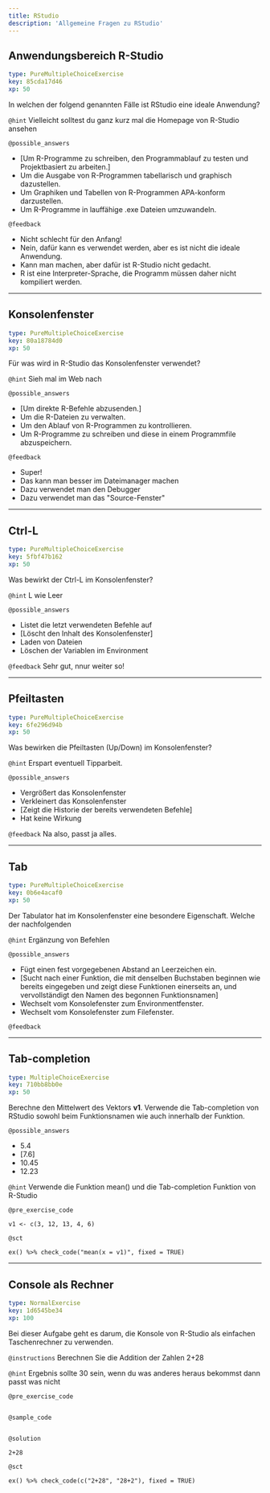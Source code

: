 ```yaml
---
title: RStudio
description: 'Allgemeine Fragen zu RStudio'
---
```


## Anwendungsbereich R-Studio

```yaml
type: PureMultipleChoiceExercise
key: 85cda17d46
xp: 50
```

In welchen der folgend genannten Fälle ist RStudio eine ideale Anwendung?

`@hint`
Vielleicht solltest du ganz kurz mal die Homepage von R-Studio ansehen

`@possible_answers`
- [Um R-Programme zu schreiben, den Programmablauf zu testen und Projektbasiert zu arbeiten.]
- Um die Ausgabe von R-Programmen tabellarisch und graphisch dazustellen.
- Um Graphiken und Tabellen von R-Programmen APA-konform darzustellen.
- Um R-Programme in lauffähige .exe Dateien umzuwandeln.

`@feedback`
- Nicht schlecht für den Anfang!
- Nein, dafür kann es verwendet werden, aber es ist nicht die ideale Anwendung.
- Kann man machen, aber dafür ist R-Studio nicht gedacht.
- R ist eine Interpreter-Sprache, die Programm müssen daher nicht kompiliert werden.

---

## Konsolenfenster

```yaml
type: PureMultipleChoiceExercise
key: 80a18784d0
xp: 50
```

Für was wird in R-Studio das Konsolenfenster verwendet?

`@hint`
Sieh mal im Web nach

`@possible_answers`
- [Um direkte R-Befehle abzusenden.]
- Um die R-Dateien zu verwalten.
- Um den Ablauf von R-Programmen zu kontrollieren.
- Um R-Programme zu schreiben und diese in einem Programmfile abzuspeichern.

`@feedback`
- Super!
- Das kann man besser im Dateimanager machen
- Dazu verwendet man den Debugger
- Dazu verwendet man das "Source-Fenster"

---

## Ctrl-L

```yaml
type: PureMultipleChoiceExercise
key: 5fbf47b162
xp: 50
```

Was bewirkt der Ctrl-L im Konsolenfenster?

`@hint`
L wie Leer

`@possible_answers`
- Listet die letzt verwendeten Befehle auf
- [Löscht den Inhalt des Konsolenfenster]
- Laden von Dateien
- Löschen der Variablen im Environment

`@feedback`
Sehr gut, nnur weiter so!

---

## Pfeiltasten

```yaml
type: PureMultipleChoiceExercise
key: 6fe296d94b
xp: 50
```

Was bewirken die Pfeiltasten (Up/Down) im Konsolenfenster?

`@hint`
Erspart eventuell Tipparbeit.

`@possible_answers`
- Vergrößert das Konsolenfenster
- Verkleinert das Konsolenfenster
- [Zeigt die Historie der bereits verwendeten Befehle]
- Hat keine Wirkung

`@feedback`
Na also, passt ja alles.

---

## Tab

```yaml
type: PureMultipleChoiceExercise
key: 0b6e4acaf0
xp: 50
```

Der Tabulator hat im Konsolenfenster eine besondere Eigenschaft. Welche der nachfolgenden

`@hint`
Ergänzung von Befehlen

`@possible_answers`
- Fügt einen fest vorgegebenen Abstand an Leerzeichen ein.
- [Sucht nach einer Funktion, die mit denselben Buchstaben beginnen wie bereits eingegeben und zeigt diese Funktionen einerseits an, und vervollständigt den Namen des begonnen Funktionsnamen]
-  Wechselt vom Konsolefenster zum Environmentfenster.
-  Wechselt vom Konsolefenster zum Filefenster.

`@feedback`


---

## Tab-completion

```yaml
type: MultipleChoiceExercise
key: 710bb8bb0e
xp: 50
```

Berechne den Mittelwert des Vektors **v1**. Verwende die Tab-completion von RStudio sowohl beim Funktionsnamen wie auch innerhalb der Funktion.

`@possible_answers`
- 5.4
- [7.6]
- 10.45
- 12.23

`@hint`
Verwende die Funktion mean() und die Tab-completion Funktion von R-Studio

`@pre_exercise_code`
```{r}
v1 <- c(3, 12, 13, 4, 6)
```

`@sct`
```{r}
ex() %>% check_code("mean(x = v1)", fixed = TRUE)
```

---

## Console als Rechner

```yaml
type: NormalExercise
key: 1d6545be34
xp: 100
```

Bei dieser Aufgabe geht es darum, die Konsole von R-Studio als einfachen Taschenrechner zu verwenden.

`@instructions`
Berechnen Sie die Addition der Zahlen 2+28

`@hint`
Ergebnis sollte 30 sein, wenn du was anderes heraus bekommst dann passt was nicht

`@pre_exercise_code`
```{r}

```

`@sample_code`
```{r}

```

`@solution`
```{r}
2+28
```

`@sct`
```{r}
ex() %>% check_code(c("2+28", "28+2"), fixed = TRUE)
```
